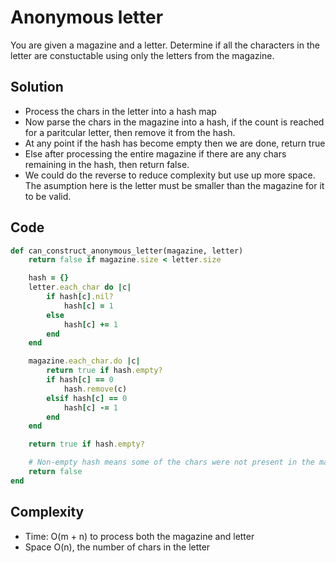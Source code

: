 # Anonymous letter
You are given a magazine and a letter. Determine if all the characters in the letter are
constuctable using only the letters from the magazine.

## Solution
- Process the chars in the letter into a hash map
- Now parse the chars in the magazine into a hash, if the count is reached for a paritcular letter,
  then remove it from the hash.
- At any point if the hash has become empty then we are done, return true
- Else after processing the entire magazine if there are any chars remaining in the hash,
  then return false.
- We could do the reverse to reduce complexity but use up more space. The asumption here is the
  letter must be smaller than the magazine for it to be valid.

## Code
```ruby
def can_construct_anonymous_letter(magazine, letter)
    return false if magazine.size < letter.size

    hash = {}
    letter.each_char do |c|
        if hash[c].nil?
            hash[c] = 1
        else
            hash[c] += 1
        end
    end

    magazine.each_char.do |c|
        return true if hash.empty?
        if hash[c] == 0
            hash.remove(c)
        elsif hash[c] == 0
            hash[c] -= 1
        end
    end

    return true if hash.empty?

    # Non-empty hash means some of the chars were not present in the magazine
    return false
end
```

## Complexity
- Time: O(m + n) to process both the magazine and letter
- Space O(n), the number of chars in the letter
